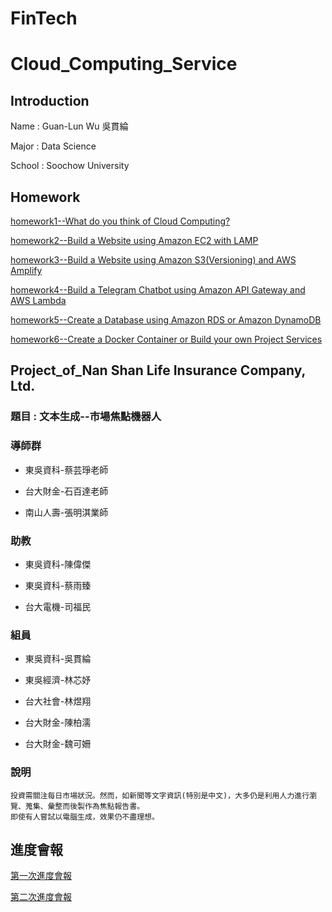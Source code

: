 # FinTech
Cloud_Computing_Service
==

Introduction
--

Name : Guan-Lun Wu 吳貫綸

Major : Data Science

School : Soochow University

Homework
--
[homework1--What do you think of Cloud Computing?](AWS_HW/HW1/about_cloud_computing.md)

[homework2--Build a Website using Amazon EC2 with LAMP](https://youtu.be/Xa08TndrD40)

[homework3--Build a Website using Amazon S3(Versioning) and AWS Amplify](https://www.youtube.com/watch?v=jYmsDfYAn28&ab_channel=%E5%90%B3%E8%B2%AB%E7%B6%B8)

[homework4--Build a Telegram Chatbot using Amazon API Gateway and AWS Lambda](https://www.youtube.com/watch?v=OagaQ71tIOA&ab_channel=%E5%90%B3%E8%B2%AB%E7%B6%B8)

[homework5--Create a Database using Amazon RDS or Amazon DynamoDB](https://www.youtube.com/watch?v=Fs18kXsKIxo&ab_channel=%E5%90%B3%E8%B2%AB%E7%B6%B8)

[homework6--Create a Docker Container or Build your own Project Services]()

Project_of_Nan Shan Life Insurance Company, Ltd.
--

<h3> 題目 : 文本生成--市場焦點機器人</h3>
<h3> 導師群 </h3>

 * 東吳資科-蔡芸琤老師
 
 <p>    
 
 * 台大財金-石百達老師
 
 <p>
 
 * 南山人壽-張明淇業師    

<h3> 助教 </h3>

 * 東吳資科-陳偉傑
 
 <p>    
 
 * 東吳資科-蔡雨臻
 
 <p>
 
 * 台大電機-司福民   

<h3> 組員 </h3>

 * 東吳資科-吳貫綸
 
 <p>    
 
 * 東吳經濟-林芯妤
 
 <p>
 
 * 台大社會-林煜翔
  
 <p>
 
 * 台大財金-陳柏濡

 <p>
 
 * 台大財金-魏可姍
 


<h3> 說明 </h3>

```
投資需關注每日市場狀況。然而，如新聞等文字資訊(特別是中文)，大多仍是利用人力進行瀏覽、蒐集、彙整而後製作為焦點報告書。
即使有人嘗試以電腦生成，效果仍不盡理想。
```

進度會報
--
[第一次進度會報](AWS_HW/HW1/about_cloud_computing.md)

[第二次進度會報](https://docs.google.com/presentation/d/1bA9zN9P1UvMmEM4LntHUPKZ8eUm5ey1qt7R1QO2RmLA/edit?ts=60989746#slide=id.p)
